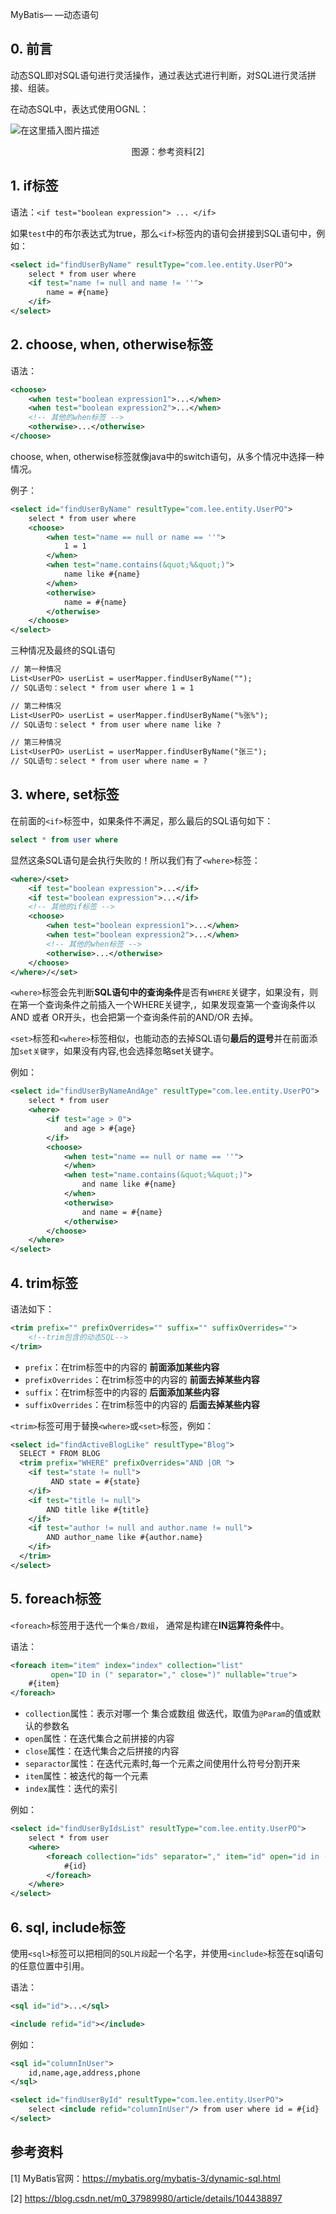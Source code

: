 MyBatis— —动态语句

## 0. 前言

动态SQL即对SQL语句进行灵活操作，通过表达式进行判断，对SQL进行灵活拼接、组装。

在动态SQL中，表达式使用OGNL：

![在这里插入图片描述](img/21.MyBatis-%E5%8A%A8%E6%80%81%E8%AF%AD%E5%8F%A5/watermark,type_ZmFuZ3poZW5naGVpdGk,shadow_10,text_aHR0cHM6Ly9ibG9nLmNzZG4ubmV0L20wXzM3OTg5OTgw,size_16,color_FFFFFF,t_70.png)

<center >图源：参考资料[2]</center>

## 1. if标签

语法：`<if test="boolean expression"> ... </if>`

如果`test`中的布尔表达式为true，那么`<if>`标签内的语句会拼接到SQL语句中，例如：

```xml
<select id="findUserByName" resultType="com.lee.entity.UserPO">
    select * from user where
    <if test="name != null and name != ''">
        name = #{name}
    </if>
</select>
```



## 2. choose, when, otherwise标签

语法：

```xml
<choose>
	<when test="boolean expression1">...</when>
    <when test="boolean expression2">...</when>
    <!-- 其他的when标签 -->
    <otherwise>...</otherwise>
</choose>
```

choose, when, otherwise标签就像java中的switch语句，从多个情况中选择一种情况。

例子：

```xml
<select id="findUserByName" resultType="com.lee.entity.UserPO">
    select * from user where
    <choose>
        <when test="name == null or name == ''">
            1 = 1
        </when>
        <when test="name.contains(&quot;%&quot;)">
            name like #{name}
        </when>
        <otherwise>
            name = #{name}
        </otherwise>
    </choose>
</select>
```

三种情况及最终的SQL语句

```txt
// 第一种情况 
List<UserPO> userList = userMapper.findUserByName("");
// SQL语句：select * from user where 1 = 1

// 第二种情况
List<UserPO> userList = userMapper.findUserByName("%张%");
// SQL语句：select * from user where name like ?

// 第三种情况
List<UserPO> userList = userMapper.findUserByName("张三");
// SQL语句：select * from user where name = ?
```



## 3. where, set标签

在前面的`<if>`标签中，如果条件不满足，那么最后的SQL语句如下：

```sql
select * from user where
```

显然这条SQL语句是会执行失败的！所以我们有了`<where>`标签：

```xml
<where>/<set>
	<if test="boolean expression">...</if>
    <if test="boolean expression">...</if>
    <!-- 其他的if标签 -->
    <choose>
        <when test="boolean expression1">...</when>
        <when test="boolean expression2">...</when>
        <!-- 其他的when标签 -->
        <otherwise>...</otherwise>
    </choose>
</where>/</set>
```

`<where>`标签会先判断**SQL语句中的查询条件**是否有`WHERE`关键字，如果没有，则在第一个查询条件之前插入一个WHERE关键字,，如果发现查第一个查询条件以 AND 或者 OR开头，也会把第一个查询条件前的AND/OR 去掉。

`<set>`标签和`<where>`标签相似，也能动态的去掉SQL语句**最后的逗号**并在前面添加`set关键字`，如果没有内容,也会选择忽略set关键字。

例如：

```xml
<select id="findUserByNameAndAge" resultType="com.lee.entity.UserPO">
    select * from user
    <where>
        <if test="age > 0">
            and age > #{age}
        </if>
        <choose>
            <when test="name == null or name == ''">
            </when>
            <when test="name.contains(&quot;%&quot;)">
                and name like #{name}
            </when>
            <otherwise>
                and name = #{name}
            </otherwise>
        </choose>
    </where>
</select>
```



## 4. trim标签

语法如下：

```xml
<trim prefix="" prefixOverrides="" suffix="" suffixOverrides="">
	<!--trim包含的动态SQL-->
</trim>
```

- `prefix`：在trim标签中的内容的 **前面添加某些内容**
- `prefixOverrides`：在trim标签中的内容的 **前面去掉某些内容**
- `suffix`：在trim标签中的内容的 **后面添加某些内容**
- `suffixOverrides`：在trim标签中的内容的 **后面去掉某些内容**

`<trim>`标签可用于替换`<where>`或`<set>`标签，例如：

```xml
<select id="findActiveBlogLike" resultType="Blog">
  SELECT * FROM BLOG
  <trim prefix="WHERE" prefixOverrides="AND |OR ">
    <if test="state != null">
         AND state = #{state}
    </if>
    <if test="title != null">
        AND title like #{title}
    </if>
    <if test="author != null and author.name != null">
        AND author_name like #{author.name}
    </if>
  </trim>
</select>
```



## 5. foreach标签

`<foreach>`标签用于迭代一个`集合/数组`， 通常是构建在**IN运算符条件**中。

语法：

```xml
<foreach item="item" index="index" collection="list"
         open="ID in (" separator="," close=")" nullable="true">
    #{item}
</foreach>
```

- `collection`属性：表示对哪一个 集合或数组 做迭代，取值为`@Param`的值或默认的参数名
- `open`属性：在迭代集合之前拼接的内容
- `close`属性：在迭代集合之后拼接的内容
- `separactor`属性：在迭代元素时,每一个元素之间使用什么符号分割开来
- `item`属性：被迭代的每一个元素
- `index`属性：迭代的索引

例如：

```xml
<select id="findUserByIdsList" resultType="com.lee.entity.UserPO">
    select * from user
    <where>
        <foreach collection="ids" separator="," item="id" open="id in (" close=")">
            #{id}
        </foreach>
    </where>
</select>
```



## 6. sql, include标签

使用`<sql>`标签可以把相同的`SQL片段`起一个名字，并使用`<include>`标签在sql语句的任意位置中引用。

语法：

```xml
<sql id="id">...</sql>

<include refid="id"></include>
```

例如：

```xml
<sql id="columnInUser">
    id,name,age,address,phone
</sql>

<select id="findUserById" resultType="com.lee.entity.UserPO">
    select <include refid="columnInUser"/> from user where id = #{id}
</select>
```



## 参考资料

[1] MyBatis官网：https://mybatis.org/mybatis-3/dynamic-sql.html

[2] https://blog.csdn.net/m0_37989980/article/details/104438897
